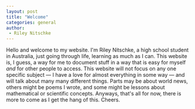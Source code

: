 ```yaml
---
layout: post
title: "Welcome"
categories: general
author:
 - Riley Nitschke
---
```

Hello and welcome to my website. I'm Riley Nitschke, a high school student in Australia, just going through life, learning as much as I can. This website is, I guess, a way for me to document stuff in a way that is easy for myself <i>and</i> for other people to access. This website will not focus on any one specific subject &mdash; I have a love for almost everything in some way &mdash; and will talk about many many different things. Parts may be about world news, others might be poems I wrote, and some might be lessons about mathematical or scientific concepts. Anyways, that's all for now, there is more to come as I get the hang of this. Cheers. 